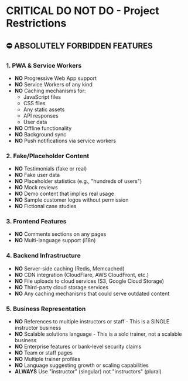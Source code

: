 # CRITICAL DO NOT DO - Project Restrictions

## ⛔ ABSOLUTELY FORBIDDEN FEATURES

### 1. PWA & Service Workers
- **NO** Progressive Web App support
- **NO** Service Workers of any kind
- **NO** Caching mechanisms for:
  - JavaScript files
  - CSS files
  - Any static assets
  - API responses
  - User data
- **NO** Offline functionality
- **NO** Background sync
- **NO** Push notifications via service workers

### 2. Fake/Placeholder Content
- **NO** Testimonials (fake or real)
- **NO** Fake user data
- **NO** Placeholder statistics (e.g., "hundreds of users")
- **NO** Mock reviews
- **NO** Demo content that implies real usage
- **NO** Sample customer logos without permission
- **NO** Fictional case studies

### 3. Frontend Features
- **NO** Comments sections on any pages
- **NO** Multi-language support (i18n)

### 4. Backend Infrastructure
- **NO** Server-side caching (Redis, Memcached)
- **NO** CDN integration (CloudFlare, AWS CloudFront, etc.)
- **NO** File uploads to cloud services (S3, Google Cloud Storage)
- **NO** Third-party cloud storage services
- **NO** Any caching mechanisms that could serve outdated content

### 5. Business Representation
- **NO** References to multiple instructors or staff - This is a SINGLE instructor business
- **NO** Scalable solutions language - This is a solo trainer, not a scalable business
- **NO** Enterprise features or bank-level security claims
- **NO** Team or staff pages
- **NO** Multiple trainer profiles
- **NO** Language suggesting growth or scaling capabilities
- **ALWAYS** Use "instructor" (singular) not "instructors" (plural)
